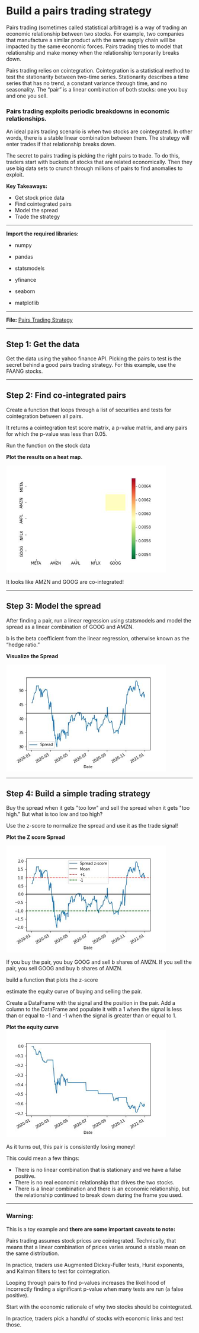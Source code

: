 # Build a pairs trading strategy

Pairs trading (sometimes called statistical arbitrage) is a way of trading an economic relationship between two stocks. For example, two companies that manufacture a similar product with the same supply chain will be impacted by the same economic forces. Pairs trading tries to model that relationship and make money when the relationship temporarily breaks down.

Pairs trading relies on cointegration. Cointegration is a statistical method to test the stationarity between two-time series. Stationarity describes a time series that has no trend, a constant variance through time, and no seasonality. The “pair” is a linear combination of both stocks: one you buy and one you sell.

### Pairs trading exploits periodic breakdowns in economic relationships.

An ideal pairs trading scenario is when two stocks are cointegrated. In other words, there is a stable linear combination between them. The strategy will enter trades if that relationship breaks down.

The secret to pairs trading is picking the right pairs to trade. To do this, traders start with buckets of stocks that are related economically. Then they use big data sets to crunch through millions of pairs to find anomalies to exploit.

**Key Takeaways:**

- Get stock price data
- Find cointegrated pairs
- Model the spread
- Trade the strategy

---

**Import the required libraries:**

- numpy

- pandas

- statsmodels

- yfinance

- seaborn

- matplotlib

---

**File:** [Pairs Trading Strategy](PairsTradingStrategy.ipynb)

---
## Step 1: Get the data

Get the data using the yahoo finance API. 
Picking the pairs to test is the secret behind a good pairs trading strategy. For this example, use the FAANG stocks.

---

## Step 2: Find co-integrated pairs

Create a function that  loops through a list of securities and tests for cointegration between all pairs. 

It returns a cointegration test score matrix, a p-value matrix, and any pairs for which the p-value was less than 0.05.

Run the function on the stock data

**Plot the results on a heat map.**

!['heatmap'](./Images/heatmap.jpg)

It looks like AMZN and GOOG are co-integrated!

---

## Step 3: Model the spread

After finding a pair, run a linear regression using statsmodels and model the spread as a linear combination of GOOG and AMZN. 

b is the beta coefficient from the linear regression, otherwise known as the “hedge ratio.”

**Visualize the Spread**

!['Spread'](./Images/spread.jpg)

---


## Step 4: Build a simple trading strategy

Buy the spread when it gets "too low" and sell the spread when it gets "too high."
But what is too low and too high? 

Use the z-score to normalize the spread and use it as the trade signal!

**Plot the Z score Spread**

!['Spread Z Score'](./Images/spreadZScore.jpg)

If you buy the pair, you buy GOOG and sell b shares of AMZN. If you sell the pair, you sell GOOG and buy b shares of AMZN.

build a function that plots the z-score

estimate the equity curve of buying and selling the pair.

Create a DataFrame with the signal and the position in the pair. 
Add a column to the DataFrame and populate it with a 1 when the signal is less than or equal to -1 and -1 when the signal is greater than or equal to 1.

**Plot the equity curve**
!['Equity Curve'](./Images/equityCurve.jpg)

As it turns out, this pair is consistently losing money!

This could mean a few things:
- There is no linear combination that is stationary and we have a false positive. 
- There is no real economic relationship that drives the two stocks.
- There is a linear combination and there is an economic relationship, but the relationship continued to break down during the frame you used.

---

### Warning:

This is a toy example and **there are some important caveats to note:**

Pairs trading assumes stock prices are cointegrated. 
Technically, that means that a linear combination of prices varies around a stable mean on the same distribution. 

In practice, traders use Augmented Dickey-Fuller tests, Hurst exponents, and Kalman filters to test for cointegration.

Looping through pairs to find p-values increases the likelihood of incorrectly finding a significant p-value when many tests are run (a false positive). 

Start with the economic rationale of why two stocks should be cointegrated. 

In practice, traders pick a handful of stocks with economic links and test those.

